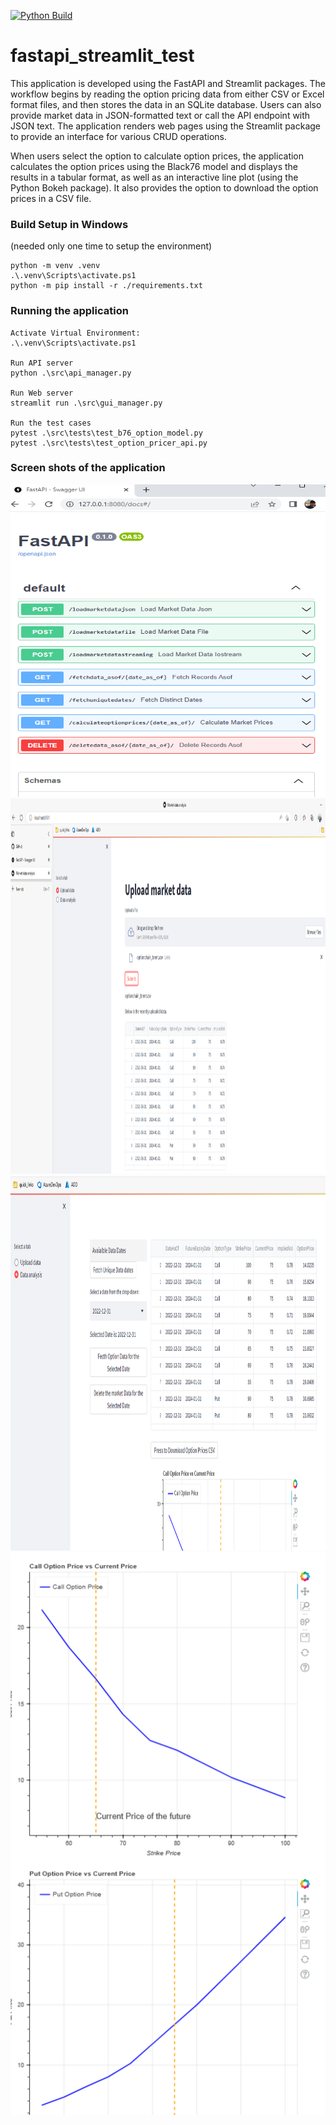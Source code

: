 [![Python Build](https://github.com/srinivasnemani/FastApi_Streamlit_test/actions/workflows/python-package-conda.yml/badge.svg)](https://github.com/srinivasnemani/FastApi_Streamlit_test/actions/workflows/python-package-conda.yml)

# fastapi_streamlit_test
This application is developed using the FastAPI and Streamlit packages. 
The workflow begins by reading the option pricing data from either CSV or Excel format files, and then stores the data in an SQLite database. Users can also provide market data in JSON-formatted text or call the API endpoint with JSON text. 
The application renders web pages using the Streamlit package to provide an interface for various CRUD operations.

When users select the option to calculate option prices, the application calculates the option prices using the Black76 model and displays the results in a tabular format, as well as an interactive line plot (using the Python Bokeh package). It also provides the option to download the option prices in a CSV file.


### Build Setup in Windows
(needed only one time to setup the environment)

```
python -m venv .venv
.\.venv\Scripts\activate.ps1
python -m pip install -r ./requirements.txt
```
### Running the application

```
Activate Virtual Environment:
.\.venv\Scripts\activate.ps1 

Run API server
python .\src\api_manager.py

Run Web server
streamlit run .\src\gui_manager.py

Run the test cases
pytest .\src\tests\test_b76_option_model.py
pytest .\src\tests\test_option_pricer_api.py
```


### Screen shots of the application
<img src="docs/fasapi_swagger_ui.PNG" alt="FastAPI Swagger UI" title="FastAPI Swagger UI" width="600" height="500">

<img src="docs/MarketData_Upload_Page.PNG" alt="Market Data Upload page" title="Market Data Upload page" width="900" height="600">

<img src="docs/MarketData_Analysis_Page1.png" alt="Market Data Analysis page-1" title="Market Data Analysis page-1" width="900" height="600">

<img src="docs/MarketData_Analysis_Page2.png" alt="Market Data Analysis page-2" title="Market Data Analysis page-2" width="600" height="900">


